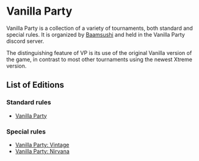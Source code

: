 # Vanilla Party

Vanilla Party is a collection of a variety of tournaments, both standard and special rules. It is organized by [Baamsushi](../../players/indonesian/baamsushi.md) and held in the Vanilla Party discord server.

The distinguishing feature of VP is its use of the original Vanilla version of the game, in contrast to most other tournaments using the newest Xtreme version. 

## List of Editions

### Standard rules

- [Vanilla Party](vp.md)

### Special rules

- [Vanilla Party: Vintage](vpv.md)
- [Vanilla Party: Nirvana](vpn.md)